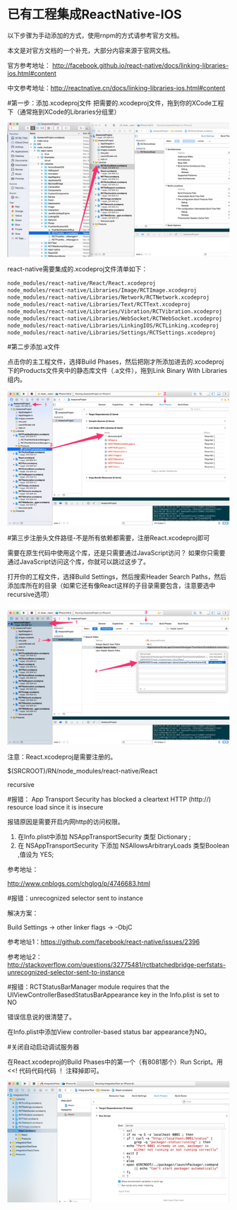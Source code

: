# 已有工程集成ReactNative-IOS

以下步骤为手动添加的方式，使用rnpm的方式请参考官方文档。

本文是对官方文档的一个补充，大部分内容来源于官网文档。

官方参考地址： http://facebook.github.io/react-native/docs/linking-libraries-ios.html#content

中文参考地址：http://reactnative.cn/docs/linking-libraries-ios.html#content

#第一步：添加.xcodeproj文件
把需要的.xcodeproj文件，拖到你的XCode工程下（通常拖到XCode的Libraries分组里）


![](media/14519905288921.jpg)


react-native需要集成的.xcodeproj文件清单如下：

```
node_modules/react-native/React/React.xcodeproj
node_modules/react-native/Libraries/Image/RCTImage.xcodeproj
node_modules/react-native/Libraries/Network/RCTNetwork.xcodeproj
node_modules/react-native/Libraries/Text/RCTText.xcodeproj
node_modules/react-native/Libraries/Vibration/RCTVibration.xcodeproj
node_modules/react-native/Libraries/WebSocket/RCTWebSocket.xcodeproj
node_modules/react-native/Libraries/LinkingIOS/RCTLinking.xcodeproj
node_modules/react-native/Libraries/Settings/RCTSettings.xcodeproj

```

#第二步添加.a文件

点击你的主工程文件，选择Build Phases，然后把刚才所添加进去的.xcodeproj下的Products文件夹中的静态库文件（.a文件），拖到Link Binary With Libraries组内。


![](media/14519905532406.jpg)


#第三步注册头文件路径-不是所有依赖都需要，注册React.xcodeproj即可

需要在原生代码中使用这个库，还是只需要通过JavaScript访问？
如果你只需要通过JavaScript访问这个库，你就可以跳过这步了。


打开你的工程文件，选择Build Settings，然后搜索Header Search Paths，然后添加库所在的目录（如果它还有像React这样的子目录需要包含，注意要选中recursive选项）

![](media/14519906182589.jpg)


注意：React.xcodeproj是需要注册的。

$(SRCROOT)/RN/node_modules/react-native/React  

recursive


#报错： App Transport Security has blocked a cleartext HTTP (http://) resource load since it is insecure

报错原因是需要开启内网http的访问权限。

1. 在Info.plist中添加 NSAppTransportSecurity 类型 Dictionary ;
1. 在 NSAppTransportSecurity 下添加 NSAllowsArbitraryLoads 类型Boolean ,值设为 YES;

参考地址：

http://www.cnblogs.com/chglog/p/4746683.html


#报错：unrecognized selector sent to instance

解决方案：

Build Settings -> other linker flags -> -ObjC


参考地址1：https://github.com/facebook/react-native/issues/2396

参考地址2：http://stackoverflow.com/questions/32775481/rctbatchedbridge-perfstats-unrecognized-selector-sent-to-instance


#报错：RCTStatusBarManager module requires that the UIViewControllerBasedStatusBarAppearance key in the Info.plist is set to NO

错误信息说的很清楚了。

在Info.plist中添加View controller-based status bar appearance为NO。


#关闭自动启动调试服务器

在React.xcodeproj的Build Phases中的第一个（有8081那个）Run Script。用    <<!   代码代码代码  ！  注释掉即可。

![123213123](media/123213123.png)


